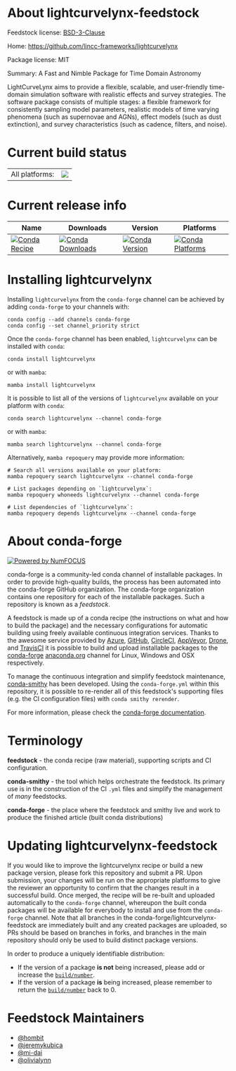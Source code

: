 About lightcurvelynx-feedstock
==============================

Feedstock license: [BSD-3-Clause](https://github.com/conda-forge/lightcurvelynx-feedstock/blob/main/LICENSE.txt)

Home: https://github.com/lincc-frameworks/lightcurvelynx

Package license: MIT

Summary: A Fast and Nimble Package for Time Domain Astronomy

LightCurveLynx aims to provide a flexible, scalable, and user-friendly time-domain
simulation software with realistic effects and survey strategies. The software
package consists of multiple stages: a flexible framework for consistently
sampling model parameters, realistic models of time varying phenomena (such as
supernovae and AGNs), effect models (such as dust extinction), and survey
characteristics (such as cadence, filters, and noise).


Current build status
====================


<table><tr><td>All platforms:</td>
    <td>
      <a href="https://dev.azure.com/conda-forge/feedstock-builds/_build/latest?definitionId=26556&branchName=main">
        <img src="https://dev.azure.com/conda-forge/feedstock-builds/_apis/build/status/lightcurvelynx-feedstock?branchName=main">
      </a>
    </td>
  </tr>
</table>

Current release info
====================

| Name | Downloads | Version | Platforms |
| --- | --- | --- | --- |
| [![Conda Recipe](https://img.shields.io/badge/recipe-lightcurvelynx-green.svg)](https://anaconda.org/conda-forge/lightcurvelynx) | [![Conda Downloads](https://img.shields.io/conda/dn/conda-forge/lightcurvelynx.svg)](https://anaconda.org/conda-forge/lightcurvelynx) | [![Conda Version](https://img.shields.io/conda/vn/conda-forge/lightcurvelynx.svg)](https://anaconda.org/conda-forge/lightcurvelynx) | [![Conda Platforms](https://img.shields.io/conda/pn/conda-forge/lightcurvelynx.svg)](https://anaconda.org/conda-forge/lightcurvelynx) |

Installing lightcurvelynx
=========================

Installing `lightcurvelynx` from the `conda-forge` channel can be achieved by adding `conda-forge` to your channels with:

```
conda config --add channels conda-forge
conda config --set channel_priority strict
```

Once the `conda-forge` channel has been enabled, `lightcurvelynx` can be installed with `conda`:

```
conda install lightcurvelynx
```

or with `mamba`:

```
mamba install lightcurvelynx
```

It is possible to list all of the versions of `lightcurvelynx` available on your platform with `conda`:

```
conda search lightcurvelynx --channel conda-forge
```

or with `mamba`:

```
mamba search lightcurvelynx --channel conda-forge
```

Alternatively, `mamba repoquery` may provide more information:

```
# Search all versions available on your platform:
mamba repoquery search lightcurvelynx --channel conda-forge

# List packages depending on `lightcurvelynx`:
mamba repoquery whoneeds lightcurvelynx --channel conda-forge

# List dependencies of `lightcurvelynx`:
mamba repoquery depends lightcurvelynx --channel conda-forge
```


About conda-forge
=================

[![Powered by
NumFOCUS](https://img.shields.io/badge/powered%20by-NumFOCUS-orange.svg?style=flat&colorA=E1523D&colorB=007D8A)](https://numfocus.org)

conda-forge is a community-led conda channel of installable packages.
In order to provide high-quality builds, the process has been automated into the
conda-forge GitHub organization. The conda-forge organization contains one repository
for each of the installable packages. Such a repository is known as a *feedstock*.

A feedstock is made up of a conda recipe (the instructions on what and how to build
the package) and the necessary configurations for automatic building using freely
available continuous integration services. Thanks to the awesome service provided by
[Azure](https://azure.microsoft.com/en-us/services/devops/), [GitHub](https://github.com/),
[CircleCI](https://circleci.com/), [AppVeyor](https://www.appveyor.com/),
[Drone](https://cloud.drone.io/welcome), and [TravisCI](https://travis-ci.com/)
it is possible to build and upload installable packages to the
[conda-forge](https://anaconda.org/conda-forge) [anaconda.org](https://anaconda.org/)
channel for Linux, Windows and OSX respectively.

To manage the continuous integration and simplify feedstock maintenance,
[conda-smithy](https://github.com/conda-forge/conda-smithy) has been developed.
Using the ``conda-forge.yml`` within this repository, it is possible to re-render all of
this feedstock's supporting files (e.g. the CI configuration files) with ``conda smithy rerender``.

For more information, please check the [conda-forge documentation](https://conda-forge.org/docs/).

Terminology
===========

**feedstock** - the conda recipe (raw material), supporting scripts and CI configuration.

**conda-smithy** - the tool which helps orchestrate the feedstock.
                   Its primary use is in the construction of the CI ``.yml`` files
                   and simplify the management of *many* feedstocks.

**conda-forge** - the place where the feedstock and smithy live and work to
                  produce the finished article (built conda distributions)


Updating lightcurvelynx-feedstock
=================================

If you would like to improve the lightcurvelynx recipe or build a new
package version, please fork this repository and submit a PR. Upon submission,
your changes will be run on the appropriate platforms to give the reviewer an
opportunity to confirm that the changes result in a successful build. Once
merged, the recipe will be re-built and uploaded automatically to the
`conda-forge` channel, whereupon the built conda packages will be available for
everybody to install and use from the `conda-forge` channel.
Note that all branches in the conda-forge/lightcurvelynx-feedstock are
immediately built and any created packages are uploaded, so PRs should be based
on branches in forks, and branches in the main repository should only be used to
build distinct package versions.

In order to produce a uniquely identifiable distribution:
 * If the version of a package **is not** being increased, please add or increase
   the [``build/number``](https://docs.conda.io/projects/conda-build/en/latest/resources/define-metadata.html#build-number-and-string).
 * If the version of a package **is** being increased, please remember to return
   the [``build/number``](https://docs.conda.io/projects/conda-build/en/latest/resources/define-metadata.html#build-number-and-string)
   back to 0.

Feedstock Maintainers
=====================

* [@hombit](https://github.com/hombit/)
* [@jeremykubica](https://github.com/jeremykubica/)
* [@mi-dai](https://github.com/mi-dai/)
* [@olivialynn](https://github.com/olivialynn/)

